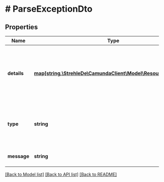 # # ParseExceptionDto

## Properties

Name | Type | Description | Notes
------------ | ------------- | ------------- | -------------
**details** | [**map[string,\StrehleDe\CamundaClient\Model\ResourceReportDto]**](ResourceReportDto.md) | A JSON Object containing list of errors and warnings occurred during deployment. | [optional] 
**type** | **string** | An exception class indicating the occurred error. | [optional] 
**message** | **string** | A detailed message of the error. | [optional] 

[[Back to Model list]](../../README.md#documentation-for-models) [[Back to API list]](../../README.md#documentation-for-api-endpoints) [[Back to README]](../../README.md)



